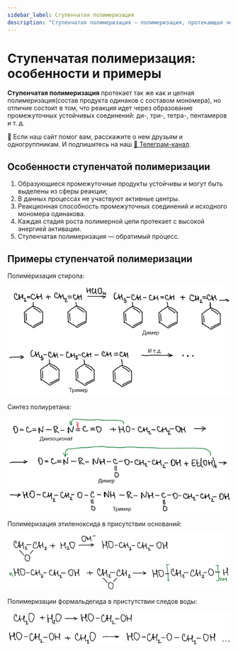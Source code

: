 ```yaml
---
sidebar_label: Ступенчатая полимеризация
description: "Ступенчатая полимеризация — полимеризация, протекающая через образование промежуточных устойчивых соединений: ди-, три-, тетра-, пентамеров и т. д. Особенности и примеры ступенчатой полимеризации."
---
```

# Ступенчатая полимеризация: особенности и примеры

**Ступенчатая полимеризация** протекает так же как и цепная полимеризация(состав продукта одинаков с составом мономера), но отличие состоит в том, что реакция идет через образование промежуточных устойчивых соединений: ди-, три-, тетра-, пентамеров и т. д.


<div class="pagination-nav__link">🙏 Если наш сайт помог вам, расскажите о нем друзьям и одногруппникам. И подпишитесь на наш <a href="https://t.me/+JfpTv9CJlwQ0MThi">🔗 Телеграм-канал</a>.</div>

## Особенности ступенчатой полимеризации

1. Образующиеся промежуточные продукты устойчивы и могут быть выделены из сферы реакции;
2. В данных процессах не участвуют активные центры.
3. Реакционная способность промежуточных соединений и исходного мономера одинакова.
4. Каждая стадия роста полимерной цепи протекает с высокой энергией активации.
5. Ступенчатая полимеризация — обратимый процесс.

## Примеры ступенчатой полимеризации

Полимеризация стирола:

![](images/stupenchataya-polimerizaciya/step_clip_image001.png)

Синтез полиуретана:

![](images/stupenchataya-polimerizaciya/step_clip_image001_0000.png)

Полимеризация этиленоксида в присутствии оснований:

![](images/stupenchataya-polimerizaciya/step_clip_image001_0001.png)

Полимеризации формальдегида в пристутствии следов воды:

![](images/stupenchataya-polimerizaciya/step_clip_image001_0002.png)


